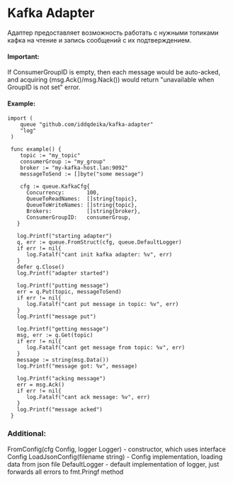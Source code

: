 # Kafka Adapter

Адаптер предоставляет возможность работать с нужными топиками кафка на чтение и запись сообщений с их подтверждением.

#### Important:
If ConsumerGroupID is empty, then each message would be auto-acked, 
and acquiring (msg.Ack()/msg.Nack()) would return "unavailable when GroupID is not set" error.

#### Example:
```
import (
    queue "github.com/iddqdeika/kafka-adapter"
    "log"
 )
 
 func example() {
    topic := "my_topic"
    consumerGroup := "my_group"
    broker := "my-kafka-host.lan:9092"
    messageToSend := []byte("some message")
    
    cfg := queue.KafkaCfg{
      Concurrency:       100,
      QueueToReadNames:  []string{topic},
      QueueToWriteNames: []string{topic},
      Brokers:           []string{broker},
      ConsumerGroupID:   consumerGroup,
   }

   log.Printf("starting adapter")
   q, err := queue.FromStruct(cfg, queue.DefaultLogger)
   if err != nil{
      log.Fatalf("cant init kafka adapter: %v", err)
   }
   defer q.Close()
   log.Printf("adapter started")

   log.Printf("putting message")
   err = q.Put(topic, messageToSend)
   if err != nil{
      log.Fatalf("cant put message in topic: %v", err)
   }
   log.Printf("message put")

   log.Printf("getting message")
   msg, err := q.Get(topic)
   if err != nil{
      log.Fatalf("cant get message from topic: %v", err)
   }
   message := string(msg.Data())
   log.Printf("message got: %v", message)

   log.Printf("acking message")
   err = msg.Ack()
   if err != nil{
      log.Fatalf("cant ack message: %v", err)
   }
   log.Printf("message acked")
 }
```

### Additional:
FromConfig(cfg Config, logger Logger) - constructor, which uses interface Config
LoadJsonConfig(filename string) - Config implementation, loading data from json file
DefaultLogger - default implementation of logger, just forwards all errors to fmt.Pringf method
